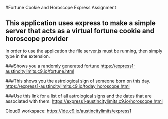 #Fortune Cookie and Horoscope Express Assignment
## This application uses express to make a simple server that acts as a virtual fortune cookie and horoscope provider

In order to use the application the file server.js must be running, then simply type in the extension.

###Shows you a randomly generated fortune
https://express1-austincitylimits.c9.io/fortune.html

###This shows you the astrological sign of someone born on this day.
https://express1-austincitylimits.c9.io/today_horoscope.html

###Use this link for a list of all astrological signs and the dates that are associated with them.
https://express1-austincitylimits.c9.io/horoscope.html

Cloud9 workspace: https://ide.c9.io/austincitylimits/express1
